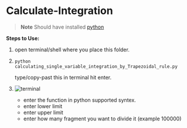 # Calculate-Integration

> **Note**
> Should have installed [python](https://www.python.org/downloads/)
 
**Steps to Use:**

1. open terminal/shell where you place this folder.
2. ```
   python calculating_single_variable_integration_by_Trapezoidal_rule.py
   ```
   
   type/copy-past this in terminal hit enter.
   
4. ![terminal](terminal.png)

   - enter the function in python supported  syntex.
   - enter lower limit
   - enter upper limit
   - enter how many fragment you want to divide it (example 100000)

